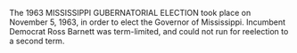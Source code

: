 The 1963 MISSISSIPPI GUBERNATORIAL ELECTION took place on November 5, 1963, in order to elect the Governor of Mississippi. Incumbent Democrat Ross Barnett was term-limited, and could not run for reelection to a second term.
